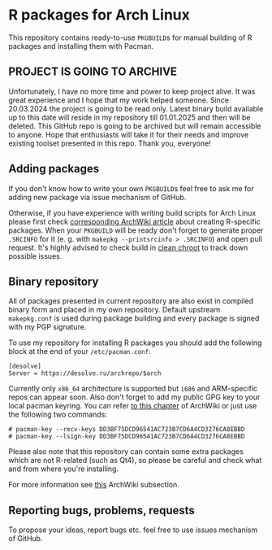 # R packages for Arch Linux
This repository contains ready-to-use `PKGBUILD`s for manual building of R packages and installing them with Pacman.

## PROJECT IS GOING TO ARCHIVE
Unfortunately, I have no more time and power to keep project alive. It was great experience and I hope that my work helped someone. Since 20.03.2024 the project is going to be read only. Latest binary build available up to this date will reside in my repository till 01.01.2025 and then will be deleted. This GitHub repo is going to be archived but will remain accessible to anyone. Hope that enthusiasts will take it for their needs and improve existing toolset presented in this repo. Thank you, everyone!

## Adding packages
If you don't know how to write your own `PKGBUILD`s feel free to ask me for adding new package via issue mechanism of GitHub.

Otherwise, if you have experience with writing build scripts for Arch Linux please first check [corresponding ArchWiki article](https://wiki.archlinux.org/title/R_package_guidelines) about creating R-specific packages. When your `PKGBUILD` will be ready don't forget to generate proper `.SRCINFO` for it (e. g. with `makepkg --printsrcinfo > .SRCINFO`) and open pull request. It's highly advised to check build in [clean chroot](https://wiki.archlinux.org/title/DeveloperWiki:Building_in_a_clean_chroot) to track down possible issues.

## Binary repository
All of packages presented in current repository are also exist in compiled binary form and placed in my own repository. Default upstream `makepkg.conf` is used during package building and every package is signed with my PGP signature.

To use my repository for installing R packages you should add the following block at the end of your `/etc/pacman.conf`:
```
[desolve]
Server = https://desolve.ru/archrepo/$arch
```
Currently only `x86_64` architecture is supported but `i686` and ARM-specific repos can appear soon. Also don't forget to add my public GPG key to your local pacman keyring. You can refer [to this chapter](https://wiki.archlinux.org/title/Pacman/Package_signing#Adding_unofficial_keys) of ArchWiki or just use the following two commands:
```
# pacman-key --recv-keys DD3BF75DCD96541AC723B7CD6A4CD3276CA8EBBD
# pacman-key --lsign-key DD3BF75DCD96541AC723B7CD6A4CD3276CA8EBBD
```
Please also note that this repository can contain some extra packages which are not R-related (such as Qt4), so please be careful and check what and from where you're installing.

For more information see [this](https://wiki.archlinux.org/title/Unofficial_user_repositories#desolve) ArchWiki subsection.

## Reporting bugs, problems, requests
To propose your ideas, report bugs etc. feel free to use issues mechanism of GitHub.
